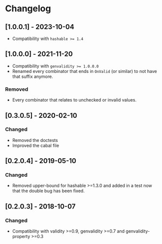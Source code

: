 # Changelog

## [1.0.0.1] - 2023-10-04

* Compatibility with `hashable >= 1.4`

## [1.0.0.0] - 2021-11-20

* Compatibility with `genvalidity >= 1.0.0.0`
* Renamed every combinator that ends in `OnValid` (or similar) to not have that suffix anymore.

### Removed

* Every combinator that relates to unchecked or invalid values.

## [0.3.0.5] - 2020-02-10

### Changed

* Removed the doctests
* Improved the cabal file


## [0.2.0.4] - 2019-05-10

### Changed

* Removed upper-bound for hashable >=1.3.0 and added in a test now that the double bug has been fixed.

## [0.2.0.3] - 2018-10-07

### Changed

* Compatibility with validity >=0.9, genvalidity >=0.7 and genvalidity-property >=0.3
